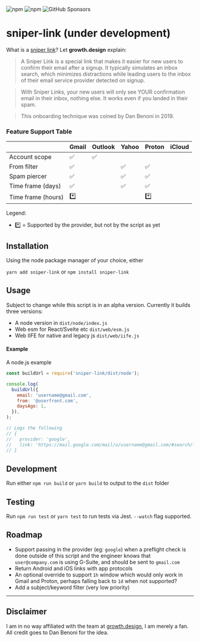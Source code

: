 ![npm](https://img.shields.io/npm/v/sniper-link) ![npm](https://img.shields.io/npm/dm/sniper-link) ![GitHub Sponsors](https://img.shields.io/github/sponsors/taitems)

# sniper-link (under development)

What is a [sniper link](https://growth.design/sniper-link)? Let **growth.design** explain:

> A Sniper Link is a special link that makes it easier for new users to confirm their email after a signup. It typically simulates an inbox search, which minimizes distractions while leading users to the inbox of their email service provider detected on signup.

> With Sniper Links, your new users will only see YOUR confirmation email in their inbox, nothing else. It works even if you landed in their spam.

> This onboarding technique was coined by Dan Benoni in 2019.

### Feature Support Table

|                    | Gmail | Outlook | Yahoo | Proton | iCloud |
| ------------------ | ----- | ------- | ----- | ------ | ------ |
| Account scope      | ✅    | ✅      |       |        |        |
| From filter        | ✅    |         | ✅    | ✅     |        |
| Spam piercer       | ✅    |         | ✅    | ✅     |        |
| Time frame (days)  | ✅    |         | ✅    | ✅     |        |
| Time frame (hours) | \*️⃣   |         |       | \*️⃣    |        |

Legend:

- \*️⃣ = Supported by the provider, but not by the script as yet

## Installation

Using the node package manager of your choice, either

`yarn add sniper-link` or `npm install sniper-link`

## Usage

Subject to change while this script is in an alpha version. Currently it builds three versions:

- A node version in `dist/node/index.js`
- Web esm for React/Svelte etc `dist/web/esm.js`
- Web IIFE for native and legacy js `dist/web/iife.js`

#### Example

A node.js example

```js
const buildUrl = require('sniper-link/dist/node');

console.log(
  buildUrl({
    email: 'username@gmail.com',
    from: '@userfront.com',
    daysAgo: 1,
  }),
);

// Logs the following
// {
//   provider: 'google',
//   link: 'https://mail.google.com/mail/u/username@gmail.com/#search/from%3A(@userfront.com)+in%3Aanywhere'
// }
```

## Development

Run either `npm run build` or `yarn build` to output to the `dist` folder

## Testing

Run `npm run test` or `yarn test` to run tests via Jest. `--watch` flag supported.

## Roadmap

- Support passing in the provider (eg: `google`) when a preflight check is done outside of this script and the engineer knows that `user@company.com` is using G-Suite, and should be sent to `gmail.com`
- Return Android and iOS links with app protocols
- An optional override to support `1h` window which would only work in Gmail and Proton, perhaps falling back to `1d` when not supported?
- Add a subject/keyword filter (very low priority)

---

## Disclaimer

I am in no way affiliated with the team at [growth.design](https://growth.design), I am merely a fan. All credit goes to Dan Benoni for the idea.
